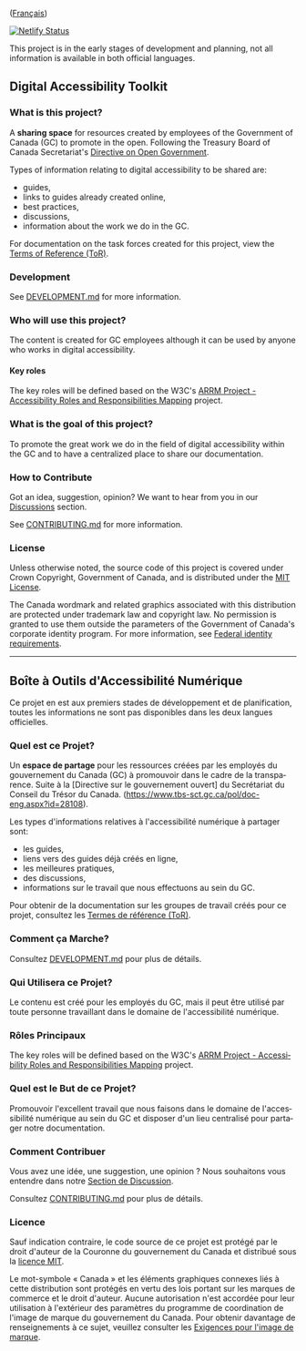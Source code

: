 <div lang="fr">

([Français](#boîte-à-outils-d'accessibilité-numérique))

</div>

[![Netlify Status](https://api.netlify.com/api/v1/badges/ae5a2ff0-ba39-4d39-832c-ab00f2385999/deploy-status)](https://app.netlify.com/sites/a11ycanada/deploys)

This project is in the early stages of development and planning, not all information is available in both official languages.

## Digital Accessibility Toolkit

### What is this project?

A **sharing space** for resources created by employees of the Government of Canada (GC) to promote in the open. Following the Treasury Board of Canada Secretariat's [Directive on Open Government](https://www.tbs-sct.gc.ca/pol/doc-eng.aspx?id=28108).

Types of information relating to digital accessibility to be shared are:

- guides,
- links to guides already created online,
- best practices,
- discussions,
- information about the work we do in the GC.

For documentation on the task forces created for this project, view the [Terms of Reference (ToR)](.github/TERMS_OF_REFERENCE.md).

### Development

See [DEVELOPMENT.md](.github/DEVELOPMENT.md) for more information.

### Who will use this project?

The content is created for GC employees although it can be used by anyone who works in digital accessibility.

#### Key roles

The key roles will be defined based on the W3C's [ARRM Project - Accessibility Roles and Responsibilities Mapping](https://www.w3.org/WAI/EO/wiki/ARRM_Project_-_Accessibility_Roles_and_Responsibilities_Mapping) project.

### What is the goal of this project?

To promote the great work we do in the field of digital accessibility within the GC and to have a centralized place to share our documentation.

### How to Contribute

Got an idea, suggestion, opinion? We want to hear from you in our [Discussions](https://github.com/gc-da11yn/gc-da11yn.github.io/discussions) section.

See [CONTRIBUTING.md](.github/CONTRIBUTING.md) for more information.

### License

Unless otherwise noted, the source code of this project is covered under Crown Copyright, Government of Canada, and is distributed under the [MIT License](LICENSE).

The Canada wordmark and related graphics associated with this distribution are protected under trademark law and copyright law. No permission is granted to use them outside the parameters of the Government of Canada's corporate identity program. For more information, see [Federal identity requirements](https://www.canada.ca/en/treasury-board-secretariat/topics/government-communications/federal-identity-requirements.html).

---

<div lang="fr">

## Boîte à Outils d'Accessibilité Numérique

Ce projet en est aux premiers stades de développement et de planification, toutes les informations ne sont pas disponibles dans les deux langues officielles.

### Quel est ce Projet?

Un **espace de partage** pour les ressources créées par les employés du gouvernement du Canada (GC) à promouvoir dans le cadre de la transparence. Suite à la [Directive sur le gouvernement ouvert] du Secrétariat du Conseil du Trésor du Canada. (https://www.tbs-sct.gc.ca/pol/doc-eng.aspx?id=28108).

Les types d'informations relatives à l'accessibilité numérique à partager sont:

- les guides,
- liens vers des guides déjà créés en ligne,
- les meilleures pratiques,
- des discussions,
- informations sur le travail que nous effectuons au sein du GC.

Pour obtenir de la documentation sur les groupes de travail créés pour ce projet, consultez les [Termes de référence (ToR)](.github/TERMS_OF_REFERENCE.md).

### Comment ça Marche?

Consultez [DEVELOPMENT.md](.github/DEVELOPMENT.md) pour plus de détails.

### Qui Utilisera ce Projet?

Le contenu est créé pour les employés du GC, mais il peut être utilisé par toute personne travaillant dans le domaine de l'accessibilité numérique.

### Rôles Principaux

The key roles will be defined based on the W3C's [ARRM Project - Accessibility Roles and Responsibilities Mapping](https://www.w3.org/WAI/EO/wiki/ARRM_Project_-_Accessibility_Roles_and_Responsibilities_Mapping) project.

### Quel est le But de ce Projet?

Promouvoir l'excellent travail que nous faisons dans le domaine de l'accessibilité numérique au sein du GC et disposer d'un lieu centralisé pour partager notre documentation.

### Comment Contribuer

Vous avez une idée, une suggestion, une opinion ? Nous souhaitons vous entendre dans notre [Section de Discussion](https://github.com/gc-da11yn/gc-da11yn.github.io/discussions).

Consultez [CONTRIBUTING.md](.github/CONTRIBUTING.md) pour plus de détails.

### Licence

Sauf indication contraire, le code source de ce projet est protégé par le droit d'auteur de la Couronne du gouvernement du Canada et distribué sous la [licence MIT](LICENSE).

Le mot-symbole « Canada » et les éléments graphiques connexes liés à cette distribution sont protégés en vertu des lois portant sur les marques de commerce et le droit d'auteur. Aucune autorisation n'est accordée pour leur utilisation à l'extérieur des paramètres du programme de coordination de l'image de marque du gouvernement du Canada. Pour obtenir davantage de renseignements à ce sujet, veuillez consulter les [Exigences pour l'image de marque](https://www.canada.ca/fr/secretariat-conseil-tresor/sujets/communications-gouvernementales/exigences-image-marque.html).

</div>

